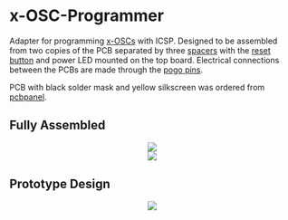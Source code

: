 x-OSC-Programmer
================

Adapter for programming [x-OSCs](http://www.x-io.co.uk/products/x-osc/) with ICSP.  Designed to be assembled from two copies of the PCB separated by three [spacers](http://uk.rs-online.com/web/p/round-spacers/2652192/) with the [reset button](http://uk.rs-online.com/web/p/tactile-switches/7831252/) and power LED mounted on the top board.  Electrical connections between the PCBs are made through the [pogo pins](https://www.sparkfun.com/products/9174).

PCB with black solder mask and yellow silkscreen was ordered from [pcbpanel](http://www.pcbpanel.co.uk/browse-and-buy-pcb-panels.html?page=shop.product_details&flypage=shop.flypage&product_id=21&category_id=7).

Fully Assembled
---------------

<div align="center">
<img src="https://raw.github.com/xioTechnologies/x-OSC-Programmer/master/Assembled.png"/>
</div>

<div align="center">
<img src="https://raw.github.com/xioTechnologies/x-OSC-Programmer/master/Underside.png"/>
</div>


Prototype Design
----------------

<div align="center">
<img src="https://raw.github.com/xioTechnologies/x-OSC-Programmer/master/Prototype.jpg"/>
</div>
